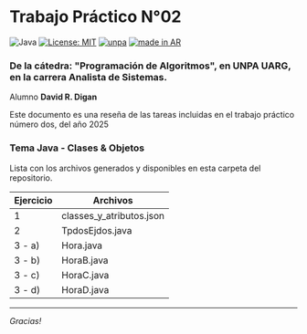 # Trabajo Práctico N°02

![Java](https://badgen.net/badge/Java/codigo/red?icon=java)
[![License: MIT](https://img.shields.io/badge/License-MIT-yellow.svg)](https://opensource.org/licenses/MIT)
[![unpa](https://custom-icon-badges.demolab.com/badge/UNPA-UARG-blue.svg?logo=unpa_uarg)](https://www.uarg.unpa.edu.ar/)
[![made in AR](https://raw.githubusercontent.com/pedromxavier/flag-badges/main/badges/AR.svg)](https://github.com/pedromxavier/flag-badges)

### De la cátedra: "Programación de Algoritmos", en UNPA UARG, en la carrera Analista de Sistemas.

Alumno **David R. Digan**

Este documento es una reseña de las tareas incluidas en el trabajo práctico número dos, del año 2025

### Tema Java - Clases & Objetos

Lista con los archivos generados y disponibles en esta carpeta del repositorio.

| Ejercicio | Archivos |
| --- | --- |
| 1   | classes_y_atributos.json |
| 2   | TpdosEjdos.java |
| 3 - a) | Hora.java |
| 3 - b) | HoraB.java |
| 3 - c) | HoraC.java |
| 3 - d) | HoraD.java |

* * *

*Gracias!*